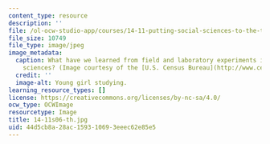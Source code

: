 ```yaml
---
content_type: resource
description: ''
file: /ol-ocw-studio-app/courses/14-11-putting-social-sciences-to-the-test-field-experiments-in-economics-spring-2006/44d5cb8a28ac159310693eeec62e85e5_14-11s06-th.jpg
file_size: 10749
file_type: image/jpeg
image_metadata:
  caption: What have we learned from field and laboratory experiments in the social
    sciences? (Image courtesy of the [U.S. Census Bureau](http://www.census.gov/).)
  credit: ''
  image-alt: Young girl studying.
learning_resource_types: []
license: https://creativecommons.org/licenses/by-nc-sa/4.0/
ocw_type: OCWImage
resourcetype: Image
title: 14-11s06-th.jpg
uid: 44d5cb8a-28ac-1593-1069-3eeec62e85e5
---
```

